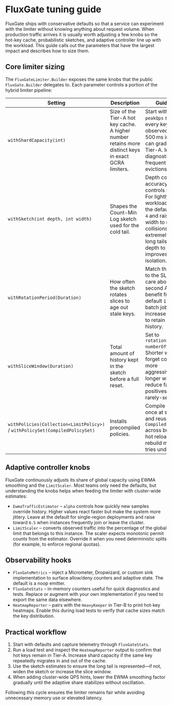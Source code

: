 # FluxGate tuning guide

FluxGate ships with conservative defaults so that a service can experiment with the
limiter without knowing anything about request volume. When production traffic arrives
it is usually worth adjusting a few knobs so the hot-key cache, probabilistic sketches,
and adaptive controller line up with the workload. This guide calls out the parameters
that have the largest impact and describes how to size them.

## Core limiter sizing

The `FluxGateLimiter.Builder` exposes the same knobs that the public `FluxGate.Builder`
delegates to. Each parameter controls a portion of the hybrid limiter pipeline:

| Setting | Description | Guidance |
| --- | --- | --- |
| `withShardCapacity(int)` | Size of the Tier-A hot key cache. A higher number retains more distinct keys in exact GCRA limiters. | Start with `2 * peakQps` so that every key observed in a 500 ms interval can graduate to Tier-A. Increase if diagnostics show frequent hot key evictions. |
| `withSketch(int depth, int width)` | Shapes the Count-Min Log sketch used for the cold tail. | Depth controls accuracy; width controls memory. For lightly skewed workloads keep the default depth `4` and raise the width to reduce collisions. For extremely heavy long tails, raising depth to `6` improves isolation. |
| `withRotationPeriod(Duration)` | How often the sketch rotates slices to age out stale keys. | Match this period to the SLA you care about. Sub-second APIs benefit from the default `1s`. Slower batch jobs can increase to `5-10s` to retain more history. |
| `withSliceWindow(Duration)` | Total amount of history kept in the sketch before a full reset. | Set to `rotationPeriod * numberOfSlices`. Shorter windows forget cold keys more aggressively; longer windows reduce false positives for rarely-seen keys. |
| `withPolicies(Collection<LimitPolicy>)` / `withPolicySet(CompiledPolicySet)` | Installs precompiled policies. | Compile policies once at startup and reuse the `CompiledPolicySet` across builders so hot reloads do not rebuild matcher tries under load. |

## Adaptive controller knobs

FluxGate continuously adjusts its share of global capacity using EWMA smoothing and the
`LimitScaler`. Most teams only need the defaults, but understanding the knobs helps when
feeding the limiter with cluster-wide estimates:

* `EwmaTrafficEstimator` – `alpha` controls how quickly new samples override history.
  Higher values react faster but make the system more jittery. Leave at the default for
  single-region deployments and raise toward `0.5` when instances frequently join or
  leave the cluster.
* `LimitScaler` – converts observed traffic into the percentage of the global limit that
  belongs to this instance. The scaler expects monotonic permit counts from the estimator.
  Override it when you need deterministic splits (for example, to enforce regional
  quotas).

## Observability hooks

* `FluxGateMetrics` – inject a Micrometer, Dropwizard, or custom sink implementation to
  surface allow/deny counters and adaptive state. The default is a noop emitter.
* `FluxGateStats` – in-memory counters useful for quick diagnostics and tests. Replace
  or augment with your own implementation if you need to export the same data elsewhere.
* `HeatmapReporter` – pairs with the `HeavyKeeper` in Tier-B to print hot-key heatmaps.
  Enable this during load tests to verify that cache sizes match the key distribution.

## Practical workflow

1. Start with defaults and capture telemetry through `FluxGateStats`.
2. Run a load test and inspect the `HeatmapReporter` output to confirm that hot keys
   remain in Tier-A. Increase shard capacity if the same key repeatedly migrates in and
   out of the cache.
3. Use the sketch estimates to ensure the long tail is represented—if not, widen the
   sketch or increase the slice window.
4. When adding cluster-wide QPS hints, lower the EWMA smoothing factor gradually until
   the adaptive share stabilizes without oscillation.

Following this cycle ensures the limiter remains fair while avoiding unnecessary memory
use or elevated latency.
